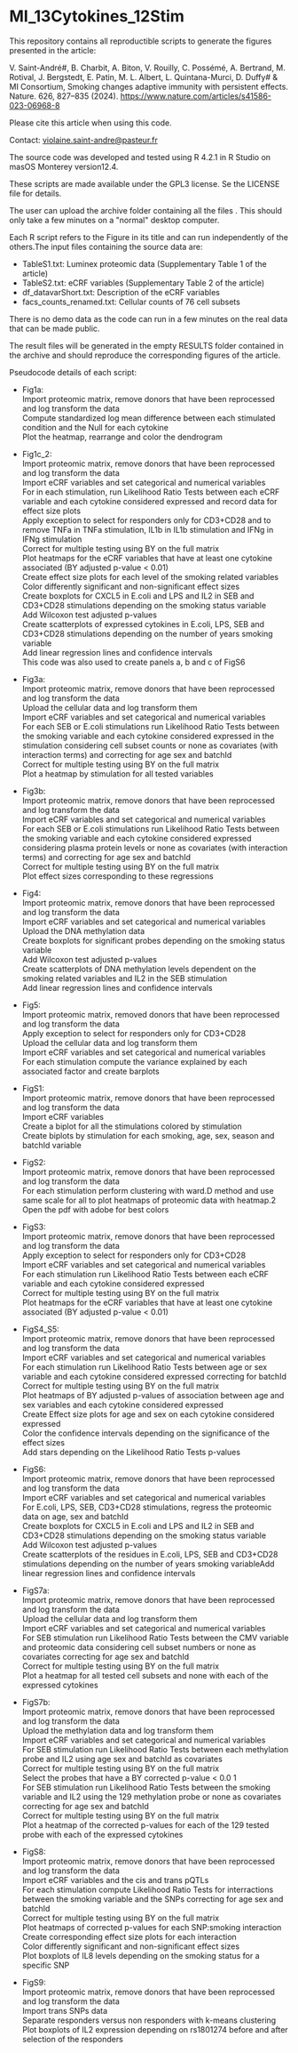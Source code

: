 # MI_13Cytokines_12Stim

This repository contains all reproductible scripts to generate the figures presented in the article:

V. Saint-André#, B. Charbit, A. Biton, V. Rouilly, C. Possémé, A. Bertrand, M. Rotival, J. Bergstedt, E. Patin, M. L. Albert, L. Quintana-Murci, D. Duffy# & MI Consortium, Smoking changes adaptive immunity with persistent effects. Nature. 626, 827–835 (2024).
https://www.nature.com/articles/s41586-023-06968-8

Please cite this article when using this code. 

Contact: violaine.saint-andre@pasteur.fr

The source code was developed and tested using R 4.2.1 in R Studio on masOS Monterey version12.4.

These scripts are made available under the GPL3 license. Se the LICENSE file for details.

The user can upload the archive folder containing all the files . This should only take a few minutes on a "normal" desktop computer.

Each R script refers to the Figure in its title and can run independently of the others.The input files containing the source data are:
- TableS1.txt: Luminex proteomic data (Supplementary Table 1 of the article)  
- TableS2.txt: eCRF variables (Supplementary Table 2 of the article) 
- df_datavarShort.txt: Description of the eCRF variables
- facs_counts_renamed.txt: Cellular counts of 76 cell subsets

There is no demo data as the code can run in a few minutes on the real data that can be made public.

The result files will be generated in the empty RESULTS folder contained in the archive and should reproduce the corresponding figures of the article.

Pseudocode details of each script:

- Fig1a:  
Import proteomic matrix, remove donors that have been reprocessed and log transform the data  
Compute standardized log mean difference between each stimulated condition and the Null for each cytokine  
Plot the heatmap, rearrange and color the dendrogram  

- Fig1c_2:  
Import proteomic matrix, remove donors that have been reprocessed and log transform the data  
Import eCRF variables and set categorical and numerical variables  
For in each stimulation, run Likelihood Ratio Tests  between each eCRF variable and each cytokine considered expressed and record data for effect size plots  
Apply exception to select for responders only for CD3+CD28 and to remove TNFa in TNFa stimulation, IL1b in IL1b stimulation and IFNg in IFNg stimulation  
Correct for multiple testing using BY on the full matrix  
Plot heatmaps for the eCRF variables that have at least one cytokine associated (BY adjusted p-value < 0.01)  
Create effect size plots for each level of  the smoking related variables  
Color differently significant and non-significant effect sizes  
Create boxplots for CXCL5 in E.coli and LPS and IL2 in SEB and CD3+CD28 stimulations depending on the smoking status variable  
Add Wilcoxon test adjusted p-values  
Create scatterplots of expressed cytokines in E.coli, LPS, SEB and CD3+CD28 stimulations depending on the number of years smoking variable  
Add linear regression lines and confidence intervals  
This code was also used to create panels a, b and c of FigS6  

- Fig3a:  
Import proteomic matrix, remove donors that have been reprocessed and log transform the data  
Upload the cellular data and log transform them  
Import eCRF variables and set categorical and numerical variables  
For each  SEB or E.coli stimulations run Likelihood Ratio Tests  between the smoking variable and each cytokine considered expressed in the stimulation considering cell subset counts or none as covariates (with interaction terms) and correcting for age sex and batchId   
Correct for multiple testing using BY on the full matrix   
Plot a heatmap by stimulation for all tested variables  

- Fig3b:  
Import proteomic matrix, remove donors that have been reprocessed and log transform the data  
Import eCRF variables and set categorical and numerical variables  
For each SEB or E.coli stimulations run Likelihood Ratio Tests  between the smoking variable and each cytokine considered expressed considering plasma protein levels or none as covariates (with interaction terms) and correcting for age sex and batchId  
Correct for multiple testing using BY on the full matrix  
Plot effect sizes corresponding to these regressions  

- Fig4:  
Import proteomic matrix, remove donors that have been reprocessed and log transform the data    
Import eCRF variables and set categorical and numerical variables   
Upload the DNA methylation data    
Create boxplots for significant probes depending on the smoking status variable      
Add Wilcoxon test adjusted p-values     
Create scatterplots of DNA methylation levels dependent on the smoking related variables and IL2 in the SEB stimulation      
Add linear regression lines and confidence intervals      

- Fig5:  
Import proteomic matrix, removed donors that have been reprocessed and log transform the data   
Apply exception to select for responders only for CD3+CD28     
Upload the cellular data and log transform them  
Import eCRF variables and set categorical and numerical variables  
For each stimulation compute the variance explained by each associated factor and create barplots  

- FigS1:  
Import proteomic matrix, remove donors that have been reprocessed and log transform the data   
Import eCRF variables    
Create a biplot for all the stimulations colored by stimulation  
Create biplots by stimulation for each smoking, age, sex, season and batchId variable  

- FigS2:  
Import proteomic matrix, remove donors that have been reprocessed and log transform the data  
For each stimulation perform clustering with ward.D method and use same scale for all to plot heatmaps of proteomic data with heatmap.2  
Open the pdf with adobe for best colors  

- FigS3:  
Import proteomic matrix, remove donors that have been reprocessed and log transform the data  
Apply exception to select for responders only for CD3+CD28  
Import eCRF variables and set categorical and numerical variables  
For each stimulation run Likelihood Ratio Tests  between each eCRF variable and each cytokine considered expressed   
Correct for multiple testing using BY on the full matrix  
Plot heatmaps for the eCRF variables that have at least one cytokine associated (BY adjusted p-value < 0.01)  

- FigS4_S5:  
Import proteomic matrix, remove donors that have been reprocessed and log transform the data  
Import eCRF variables and set categorical and numerical variables  
For each stimulation run Likelihood Ratio Tests  between age or sex variable and each cytokine considered expressed correcting for batchId  
Correct for multiple testing using BY on the full matrix  
Plot heatmaps of BY adjusted p-values of association between age and sex variables and each cytokine considered expressed  
Create Effect size plots for age and sex on each cytokine considered expressed  
Color the confidence intervals depending on the significance of the effect sizes  
Add stars depending on the Likelihood Ratio Tests p-values  

- FigS6:   
Import proteomic matrix, remove donors that have been reprocessed and log transform the data  
Import eCRF variables and set categorical and numerical variables  
For E.coli, LPS, SEB, CD3+CD28 stimulations, regress the proteomic data on age, sex and batchId  
Create boxplots for CXCL5 in E.coli and LPS and IL2 in SEB and CD3+CD28 stimulations depending on the smoking status variable  
Add Wilcoxon test adjusted p-values  
Create scatterplots of the residues in E.coli, LPS, SEB and CD3+CD28 stimulations depending on the number of years smoking variableAdd linear regression lines and confidence intervals  

- FigS7a:  
Import proteomic matrix, remove donors that have been reprocessed and log transform the data  
Upload the cellular data and log transform them  
Import eCRF variables and set categorical and numerical variables  
For SEB stimulation run Likelihood Ratio Tests between the CMV variable and proteomic data considering cell subset numbers or none as covariates correcting for age sex and batchId  
Correct for multiple testing using BY on the full matrix  
Plot a heatmap for all tested cell subsets and none with each of the expressed cytokines  

- FigS7b:  
Import proteomic matrix, remove donors that have been reprocessed and log transform the data  
Upload the  methylation data and log transform them  
Import eCRF variables and set categorical and numerical variables  
For SEB stimulation run Likelihood Ratio Tests  between each methylation probe and  IL2 using age sex and batchId as covariates  
Correct for multiple testing using BY on the full matrix  
Select the probes that have a BY corrected p-value < 0.0 1  
For SEB stimulation run Likelihood Ratio Tests  between the smoking variable and IL2 using the 129 methylation probe or none as covariates correcting for age sex and batchId  
Correct for multiple testing using BY on the full matrix  
Plot a heatmap of the corrected p-values for each of the 129 tested probe with each of the expressed cytokines  

- FigS8:  
Import proteomic matrix, remove donors that have been reprocessed and log transform the data  
Import eCRF variables and  the cis and trans pQTLs  
For each stimulation compute Likelihood Ratio Tests for interractions between the smoking variable and the SNPs correcting for age sex and batchId   
Correct for multiple testing using BY on the full matrix  
Plot heatmaps of corrected p-values for each SNP:smoking interaction  
Create corresponding effect size plots for each  interaction   
Color differently significant and non-significant effect sizes  
Plot boxplots  of IL8 levels depending on the smoking status for a specific SNP  

- FigS9:  
Import proteomic matrix, remove donors that have been reprocessed and log transform the data  
Import trans SNPs data  
Separate responders versus non responders with k-means clustering  
Plot boxplots of IL2 expression depending on rs1801274 before and after selection of the responders  


